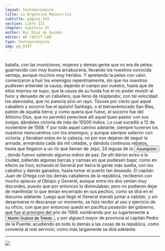 ```yaml
---
layout: textoporpagina
title: La Argentina Manuscrita
subtitle: página 143
section: Libro III
chapter: Capítulo XV
author: Rui Díaz de Guzmán
editor: HD CAICYT LAB
type: textoporpagina
img: pg_0147
---
```

<div class="row">
    <div class="column">
<p>batalla, con las municiones, mujeres y demás gente que no era de pelea; guarnecido con muy buena arcabucería, llevando los nuestros conocida ventaja, aunque muchos muy heridos. Y apretando la pelea con valor, comenzaron a huir los enemigos repentinamente, sin que los nuestros pudiesen entender la causa; dejando el campo por nuestro, hasta que de ellos mismos se supo, que la causa de su huida fue el no poder resistir al furor y denuedo de un caballero, que lleno de resplandor, con tal velocidad los alanceaba, que no parecía sino un rayo. Túvose por cierto que aquel caballero y socorro fue el apóstol Santiago, o el bienaventurado San Blas, patrón de aquella tierra; y como quiera que fuese, el socorro fue del Altísimo Dios, que no permitió pereciese allí aquel buen pastor con sus ovejas, dándoles victoria de más de 10000 indios. Lo cual sucedió a 12 de noviembre de 1568. Y por todo aquel camino adelante, siempre tuvieron los nuestros reencuentros con los enemigos; y aunque siempre salieron con victoria, y llevaban estos en la cabeza, no por eso dejaron de seguir la armada, armándola cada día mil celadas, y dándola continuos rebatos, hasta que llegaron a un río que llaman de Jejuí, 24 leguas de la <a href="https://recogito.pelagios.org/document/wzqxhk0h3vpikm/part/1/edit#64fce548-bb13-47d1-91f6-447186b24f96" target="_blank"><button class="balloon" data-balloon-pos="up" data-balloon-length="large" data-balloon="Refiere a Asunción del Paraguay.">Asumpción</button></a>, donde fueron saliendo algunos indios de paz. De allí dieron aviso a la ciudad, pidiendo algunas barcas y canoas en que pudiesen bajar, como en efecto se hizo; echando el General por tierra la gente más suelta, con los caballos y demás ganados, hasta tomar el puerto tan deseado. El capitán Juan de Ortega con los demás caballeros de la república, recibieron con mucho aplauso al Obispo y General, aunque entre los dos venían muy discordes, puesto que por entonces lo disimulaban; pero no pudieron dejar de manifestar lo que tenían encerrado en sus pechos, como se dirá en el discurso adelante. Luego que llegó el General mandó juntar a cabildo, y sin desarmarse ni descansar un momento, se hizo recibir al uso y ejercicio de su oficio, con que por entonces quedó en pacifica posesión del gobierno, que fue al principio del año de 1569; nombrando por su lugarteniente a <button class="balloon" data-balloon-pos="up" data-balloon-length="large" data-balloon="Martín Suárez de Toledo nacido como Martín II Suárez de Toledo y Saavedra fue un hidalgo, militar y explorador español que se desempeñó como teniente de gobernador de Asunción desde 1569 y luego como administrador interino de la gobernación del Río de la Plata y del Paraguay, entre 1572 y 1574, al ser depuesto Felipe de Cáceres quien a su vez estaba suplantando al adelantado Juan Ortiz de Zárate, siendo este hecho perpetrado por el obispo Pedro Fernández de la Torre. En el año 1573 comisionó al entonces alguacil mayor del Río de la Plata, Juan de Garay, para que fundara una nueva ciudad que sirviera de conexión marítima, la cual se llamaría &quot;Santa Fe de la Vera Cruz&quot;.">Martín Suárez de Toledo</button>, y por alguacil mayor de provincia al capitán Pedro de la Puente: acudiendo en todo lo demás a las cosas de la república, como convenía al real servicio; como más largamente se dirá adelante.</p><hr></div>

<div class="column">
<a href="{{site.baseurl}}/assets/img/argentina_manuscrita/{{page.img}}.jpg"><img src="{{site.baseurl}}/assets/img/argentina_manuscrita/{{page.img}}.jpg"></a>
</div>
</div>